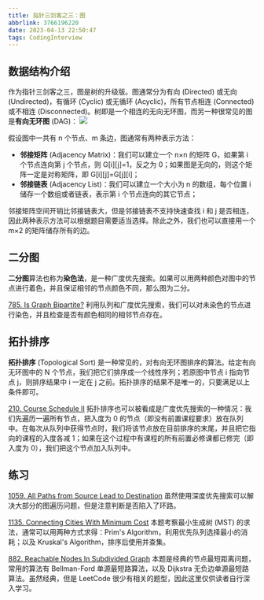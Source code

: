 ```yaml
---
title: 指针三剑客之三：图
abbrlink: 3766196220
date: 2023-04-13 22:50:47
tags: CodingInterview
---
```

## 数据结构介绍
作为指针三剑客之三，图是树的升级版。图通常分为有向 (Directed) 或无向 (Undirected)，有循环 (Cyclic) 或无循环 (Acyclic)，所有节点相连 (Connected) 或不相连 (Disconnected)。树即是一个相连的无向无环图，而另一种很常见的图是**有向无环图** (DAG)：
![](https://raw.githubusercontent.com/necusjz/p/master/CodingInterview/leetcode/08.png)

假设图中一共有 n 个节点、m 条边，图通常有两种表示方法：
- **邻接矩阵** (Adjacency Matrix)：我们可以建立一个 n×n 的矩阵 G，如果第 i 个节点连向第 j 个节点，则 G[i][j]=1，反之为 0；如果图是无向的，则这个矩阵一定是对称矩阵，即 G[i][j]=G[j][i]；
- **邻接链表** (Adjacency List)：我们可以建立一个大小为 n 的数组，每个位置 i 储存一个数组或者链表，表示第 i 个节点连向的其它节点；

邻接矩阵空间开销比邻接链表大，但是邻接链表不支持快速查找 i 和 j 是否相连，因此两种表示方法可以根据题目需要适当选择。除此之外，我们也可以直接用一个 m×2 的矩阵储存所有的边。
<!--more-->
## 二分图
**二分图**算法也称为**染色法**，是一种广度优先搜索。如果可以用两种颜色对图中的节点进行着色，并且保证相邻的节点颜色不同，那么图为二分。

[785. Is Graph Bipartite?](https://leetcode.com/problems/is-graph-bipartite/)
利用队列和广度优先搜索，我们可以对未染色的节点进行染色，并且检查是否有颜色相同的相邻节点存在。

## 拓扑排序
**拓扑排序** (Topological Sort) 是一种常见的，对有向无环图排序的算法。给定有向无环图中的 N 个节点，我们把它们排序成一个线性序列；若原图中节点 i 指向节点 j，则排序结果中 i 一定在 j 之前。拓扑排序的结果不是唯一的，只要满足以上条件即可。

[210. Course Schedule II](https://leetcode.com/problems/course-schedule-ii/)
拓扑排序也可以被看成是广度优先搜索的一种情况：我们先遍历一遍所有节点，把入度为 0 的节点（即没有前置课程要求）放在队列中。在每次从队列中获得节点时，我们将该节点放在目前排序的末尾，并且把它指向的课程的入度各减 1；如果在这个过程中有课程的所有前置必修课都已修完（即入度为 0），我们把这个节点加入队列中。

## 练习
[1059. All Paths from Source Lead to Destination](https://leetcode.com/problems/all-paths-from-source-lead-to-destination/)
虽然使用深度优先搜索可以解决大部分的图遍历问题，但是注意判断是否陷入了环路。

[1135. Connecting Cities With Minimum Cost](https://leetcode.com/problems/connecting-cities-with-minimum-cost/)
本题考察最小生成树 (MST) 的求法，通常可以用两种方式求得：Prim's Algorithm，利用优先队列选择最小的消耗；以及 Kruskal's Algorithm，排序后使用并查集。

[882. Reachable Nodes In Subdivided Graph](https://leetcode.com/problems/reachable-nodes-in-subdivided-graph/)
本题是经典的节点最短距离问题，常用的算法有 Bellman-Ford 单源最短路算法，以及 Dijkstra 无负边单源最短路算法。虽然经典，但是 LeetCode 很少有相关的题型，因此这里仅供读者自行深入学习。
